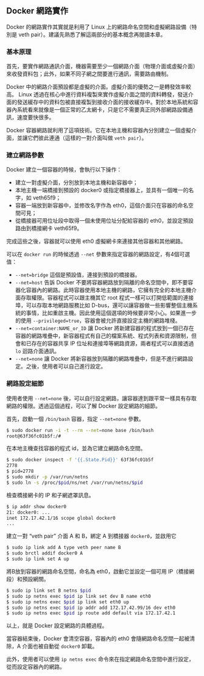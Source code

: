 ## Docker 網路實作

Docker 的網路實作其實就是利用了 Linux 上的網路命名空間和虛擬網路設備（特別是 veth pair）。建議先熟悉了解這兩部分的基本概念再閱讀本章。

### 基本原理
首先，要實作網路通訊介面，機器需要至少一個網路介面（物理介面或虛擬介面）來收發資料包；此外，如果不同子網之間要進行通訊，需要路由機制。

Docker 中的網路介面預設都是虛擬的介面。虛擬介面的優勢之一是轉發效率較高。
Linux 透過在核心中進行資料複製來實作虛擬介面之間的資料轉發，發送介面的發送緩存中的資料包被直接複製到接收介面的接收緩存中。對於本地系統和容器內系統看來就像是一個正常的乙太網卡，只是它不需要真正同外部網路設備通訊，速度要快很多。

Docker 容器網路就利用了這項技術。它在本地主機和容器內分別建立一個虛擬介面，並讓它們彼此連通（這樣的一對介面叫做 `veth pair`）。

### 建立網路參數
Docker 建立一個容器的時候，會執行以下操作：
* 建立一對虛擬介面，分別放到本地主機和新容器中；
* 本地主機一端橋接到預設的 docker0 或指定橋接器上，並具有一個唯一的名字，如 veth65f9；
* 容器一端放到新容器中，並修改名字作為 eth0，這個介面只在容器的命名空間可見；
* 從橋接器可用位址段中取得一個未使用位址分配給容器的 eth0，並設定預設路由到橋接網卡 veth65f9。

完成這些之後，容器就可以使用 eth0 虛擬網卡來連接其他容器和其他網路。

可以在 `docker run` 的時候透過 `--net` 參數來指定容器的網路設定，有4個可選值：
* `--net=bridge` 這個是預設值，連接到預設的橋接器。
* `--net=host` 告訴 Docker 不要將容器網路放到隔離的命名空間中，即不要容器化容器內的網路。此時容器使用本地主機的網路，它擁有完全的本地主機介面存取權限。容器程式可以跟主機其它 root 程式一樣可以打開低範圍的連接埠，可以存取本地網路服務比如 D-bus，還可以讓容器做一些影響整個主機系統的事情，比如重啟主機。因此使用這個選項的時候要非常小心。如果進一步的使用 `--privileged=true`，容器會被允許直接設定主機的網路堆棧。
* `--net=container:NAME_or_ID` 讓 Docker 將新建容器的程式放到一個已存在容器的網路堆疊中，新容器程式有自己的檔案系統、程式列表和資源限制，但會和已存在的容器共享 IP 位址和連接埠等網路資源，兩者程式可以直接透過 `lo` 迴路介面通訊。
* `--net=none` 讓 Docker 將新容器放到隔離的網路堆疊中，但是不進行網路設定。之後，使用者可以自己進行設定。

### 網路設定細節
使用者使用 `--net=none` 後，可以自行設定網路，讓容器達到跟平常一樣具有存取網路的權限。透過這個過程，可以了解 Docker 設定網路的細節。

首先，啟動一個 `/bin/bash` 容器，指定 `--net=none` 參數。
```bash
$ sudo docker run -i -t --rm --net=none base /bin/bash
root@63f36fc01b5f:/#
```
在本地主機查找容器的程式 id，並為它建立網路命名空間。
```bash
$ sudo docker inspect -f '{{.State.Pid}}' 63f36fc01b5f
2778
$ pid=2778
$ sudo mkdir -p /var/run/netns
$ sudo ln -s /proc/$pid/ns/net /var/run/netns/$pid
```
檢查橋接網卡的 IP 和子網遮罩訊息。
```bash
$ ip addr show docker0
21: docker0: ...
inet 172.17.42.1/16 scope global docker0
...
```
建立一對 “veth pair” 介面 A 和 B，綁定 A 到橋接器 `docker0`，並啟用它
```bash
$ sudo ip link add A type veth peer name B
$ sudo brctl addif docker0 A
$ sudo ip link set A up
```
將B放到容器的網路命名空間，命名為 eth0，啟動它並設定一個可用 IP（橋接網段）和預設網關。
```bash
$ sudo ip link set B netns $pid
$ sudo ip netns exec $pid ip link set dev B name eth0
$ sudo ip netns exec $pid ip link set eth0 up
$ sudo ip netns exec $pid ip addr add 172.17.42.99/16 dev eth0
$ sudo ip netns exec $pid ip route add default via 172.17.42.1
```
以上，就是 Docker 設定網路的具體過程。

當容器結束後，Docker 會清空容器，容器內的 eth0 會隨網路命名空間一起被清除，A 介面也被自動從 `docker0` 卸載。

此外，使用者可以使用 `ip netns exec` 命令來在指定網路命名空間中進行設定，從而設定容器內的網路。
